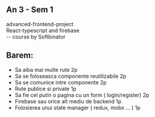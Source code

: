 ## An 3 - Sem 1  
advanced-frontend-project  
React-typescript and firebase  
-- course by Softbinator  

## Barem:
- Sa aiba mai multe rute  2p
- Sa se foloseasca componente reutilizabile 2p
- Sa se comunice intre componente 2p
- Rute publice si private 1p
- Sa fie cel putin o pagina cu un form ( login/register) 2p
- Firebase sau orice alt mediu de backend 1p
- Folosierea unui state manager ( redux, mobx ... ) 1p
